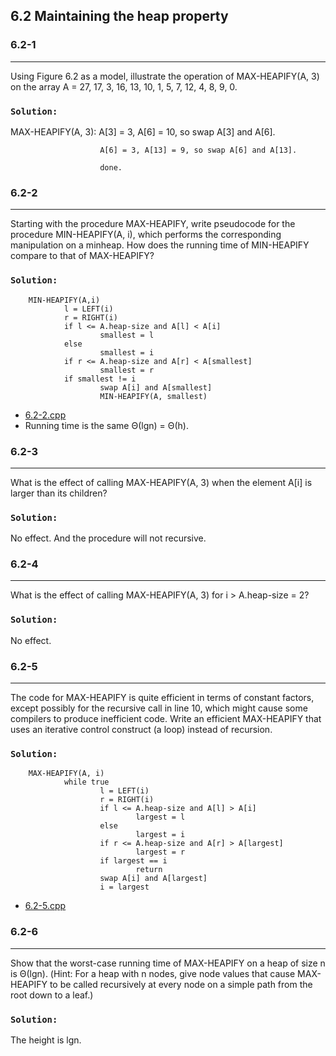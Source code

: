 ## 6.2 Maintaining the heap property

### 6.2-1
***
Using Figure 6.2 as a model, illustrate the operation of MAX-HEAPIFY(A, 3) on the array A = 27, 17, 3, 16, 13, 10, 1, 5, 7, 12, 4, 8, 9, 0.

### `Solution:`
MAX-HEAPIFY(A, 3):      A[3] = 3, A[6] = 10, so swap A[3] and A[6].

                        A[6] = 3, A[13] = 9, so swap A[6] and A[13].
                        
                        done.

### 6.2-2
***
Starting with the procedure MAX-HEAPIFY, write pseudocode for the procedure MIN-HEAPIFY(A, i), which performs the corresponding manipulation on a minheap. How does the running time of MIN-HEAPIFY compare to that of MAX-HEAPIFY?

### `Solution:`
        MIN-HEAPIFY(A,i)
                l = LEFT(i)
                r = RIGHT(i)
                if l <= A.heap-size and A[l] < A[i]
                        smallest = l
                else
                        smallest = i
                if r <= A.heap-size and A[r] < A[smallest]
                        smallest = r
                if smallest != i
                        swap A[i] and A[smallest]
                        MIN-HEAPIFY(A, smallest)
* [6.2-2.cpp](./exercise_code/6.2-2.cpp)
* Running time is the same Θ(lgn) = Θ(h).

### 6.2-3
***
What is the effect of calling MAX-HEAPIFY(A, 3) when the element A[i] is larger than its children?

### `Solution:`
No effect. And the procedure will not recursive.

### 6.2-4
***
What is the effect of calling MAX-HEAPIFY(A, 3) for i > A.heap-size = 2?

### `Solution:`
No effect. 

### 6.2-5
***
The code for MAX-HEAPIFY is quite efficient in terms of constant factors, except possibly for the recursive call in line 10, which might cause some compilers to produce inefficient code. Write an efficient MAX-HEAPIFY that uses an iterative control construct (a loop) instead of recursion.

### `Solution:`
        MAX-HEAPIFY(A, i)
                while true
                        l = LEFT(i)
                        r = RIGHT(i)
                        if l <= A.heap-size and A[l] > A[i]
                                largest = l
                        else
                                largest = i
                        if r <= A.heap-size and A[r] > A[largest]
                                largest = r
                        if largest == i
                                return
                        swap A[i] and A[largest]
                        i = largest
* [6.2-5.cpp](./exercise_code/6.2-5.cpp)

### 6.2-6
***
Show that the worst-case running time of MAX-HEAPIFY on a heap of size n is Θ(lgn). (Hint: For a heap with n nodes, give node values that cause MAX-HEAPIFY to be called recursively at every node on a simple path from the root down to a leaf.)

### `Solution:`
The height is lgn.
